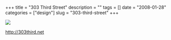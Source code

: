 +++
title = "303 Third Street"
description = ""
tags = []
date = "2008-01-28"
categories = ["design"]
slug = "303-third-street"
+++


 

  <div id="screens-thumbs" class="clearfix">
    <div class="txt-center" id="design-submission"><a href="http://303third.net/"><img id='bluga-thumbnail-1067' class='bluga-thumbnail large' src='http://media.konigi.com/bluga/
wt47f281df1adca_0.jpg'/></a></div>  
  </div>   
<p><a href="http://303third.net/">http://303third.net</a></p>





